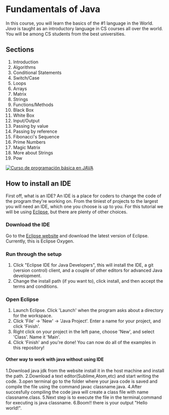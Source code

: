 # Fundamentals of Java
In this course, you will learn the basics of the #1 language in the World. *Java* is taught as an introductory language in CS courses all over the world. You will be among CS students from the best universities.

## Sections
1. Introduction
2. Algorithms
3. Conditional Statements
4. Switch/Case
5. Loops
6. Arrays
7. Matrix
8. Strings
10. Functions/Methods
11. Black Box
12. White Box
13. Input/Output
14. Passing by value
15. Passing by reference
16. Fibonacci's Sequence
17. Prime Numbers
18. Magic Matrix
19. More about Strings
20. Pow

[![Curso de programación básica en JAVA](https://img.youtube.com/vi/Ztr7_sNmSQI/0.jpg)](https://www.youtube.com/watch?v=Ztr7_sNmSQI&list=PLQ1ShaTNqthL1w5LSw5l7CbjCu5xiKQsA)

## How to install an IDE
First off, what is an IDE? An IDE is a place for coders to change the code of the program they're
working on. From the tiniest of projects to the largest you will need an IDE, which one you choose is up to you. For this tutorial we will be using [Eclipse](https://www.eclipse.org), but there are plenty of other choices.

### Download the IDE
Go to the [Eclipse website](https://www.eclipse.org/downloads/) and download the latest version of Eclipse. Currently, this is Eclipse Oxygen.

### Run through the setup
1) Click "Eclipse IDE for Java Developers", this will install the IDE, a git (version control) client, and a couple of other editors for advanced Java development.
2) Change the install path (if you want to), click install, and then accept the terms and conditions.

### Open Eclipse
1) Launch Eclipse. Click 'Launch' when the program asks about a directory for the workspace.
2) Click 'File' -> 'New' -> 'Java Project'. Enter a name for your project, and click 'Finish'.
3) Right click on your project in the left pane, choose 'New', and select 'Class'. Name it 'Main'.
4) Click 'Finish' and you're done! You can now do all of the examples in this repository!

#### Other way to work with java without using IDE

1.Download java jdk from the website install it in the host machine and install the path.
2.Download a text editor(Sublime,Atom,etc) and start writing the code.
3.open terminal go to the folder where your java code is saved and compile the file using the command javac classname.java.
4.After succesfully compiling the code java will create a class file with name classname.class.
5.Next step is to execute the file in the terminal,command for executing is java classname.
6.Boom!! there is your output "Hello world!".
